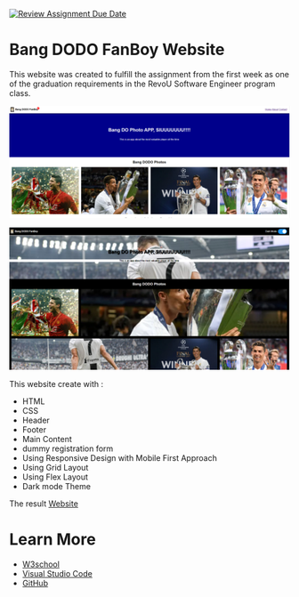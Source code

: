 [![Review Assignment Due Date](https://classroom.github.com/assets/deadline-readme-button-24ddc0f5d75046c5622901739e7c5dd533143b0c8e959d652212380cedb1ea36.svg)](https://classroom.github.com/a/nVsM4ivD)

# Bang DODO FanBoy Website
This website was created to fulfill the assignment from the first week as one of the graduation requirements in the RevoU Software Engineer program class.

![image.png](https://github.com/RevoU-FSSE-2/week-3-aghfairawan/blob/main/website.PNG) 


![image.png](https://github.com/RevoU-FSSE-2/week-3-aghfairawan/blob/main/dark.PNG)

This website create with :
- HTML
- CSS
- Header
- Footer
- Main Content
- dummy registration form
- Using Responsive Design with Mobile First Approach
- Using Grid Layout
- Using Flex Layout
- Dark mode Theme

The result [Website](https://dark-mode-cr7.netlify.app/)

# Learn More
- [W3school](https://www.w3schools.com/) 
- [Visual Studio Code](https://code.visualstudio.com/)
- [GitHub](https://github.com/about)
